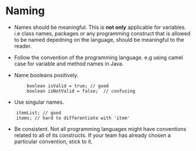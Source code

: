 # Naming 

* Names should be meaningful. This is <b>not only</b> applicable for variables. i.e class names, packages or any programming construct that is allowed to be named depedning on the language, should be meaningful to the reader. 

* Follow the convention of the programming language. e.g using camel case for variable and method names in Java.

* Name booleans positively. 
```
        boolean isValid = true; // good
        boolean isNotValid = false;  // confusing
``` 

* Use singular names.
```
    itemList; // good
    items; // hard to differentiate with 'item'
```

* Be consistent. Not all programming languages might have conventions related to all of its constructs. If your team has already chosen a particular convention, stick to it. 
